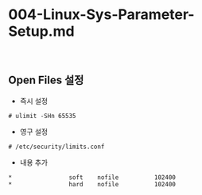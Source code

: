 # 004-Linux-Sys-Parameter-Setup.md
<br>

## Open Files 설정 
- 즉시 설정
```shell
# ulimit -SHn 65535
```
- 영구 설정
```shell
# /etc/security/limits.conf
```
- 내용 추가
```shell
*                soft    nofile          102400
*                hard    nofile          102400
```
<br>

